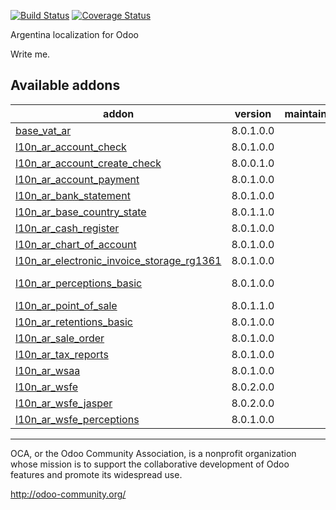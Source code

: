 [![Build Status](https://travis-ci.org/OCA/l10n-argentina.svg?branch=8.0)](https://travis-ci.org/OCA/l10n-argentina)
[![Coverage Status](https://coveralls.io/repos/OCA/l10n-argentina/badge.png?branch=8.0)](https://coveralls.io/r/OCA/l10n-argentina?branch=8.0)

Argentina localization for Odoo

Write me. 

[//]: # (addons)

Available addons
----------------
addon | version | maintainers | summary
--- | --- | --- | ---
[base_vat_ar](base_vat_ar/) | 8.0.1.0.0 |  | base_vat_ar
[l10n_ar_account_check](l10n_ar_account_check/) | 8.0.1.0.0 |  | Account Checks
[l10n_ar_account_create_check](l10n_ar_account_create_check/) | 8.0.0.1.0 |  | Checkbook Management
[l10n_ar_account_payment](l10n_ar_account_payment/) | 8.0.1.0.0 |  | Payments for ARGENTINA
[l10n_ar_bank_statement](l10n_ar_bank_statement/) | 8.0.1.0.0 |  | Bank Statements
[l10n_ar_base_country_state](l10n_ar_base_country_state/) | 8.0.1.1.0 |  | Base Argentina's States (aka Provinces)
[l10n_ar_cash_register](l10n_ar_cash_register/) | 8.0.1.0.0 |  | Cash Register
[l10n_ar_chart_of_account](l10n_ar_chart_of_account/) | 8.0.1.0.0 |  | Argentina - Chart of Account
[l10n_ar_electronic_invoice_storage_rg1361](l10n_ar_electronic_invoice_storage_rg1361/) | 8.0.1.0.0 |  | l10n_ar_electronic_invoice_storage_rg1361
[l10n_ar_perceptions_basic](l10n_ar_perceptions_basic/) | 8.0.1.0.0 |  | Perceptions for ARGENTINA (Percepciones) - Basic Module
[l10n_ar_point_of_sale](l10n_ar_point_of_sale/) | 8.0.1.1.0 |  | Point of Sale ARGENTINA
[l10n_ar_retentions_basic](l10n_ar_retentions_basic/) | 8.0.1.0.0 |  | Retentions for ARGENTINA (Retenciones)
[l10n_ar_sale_order](l10n_ar_sale_order/) | 8.0.1.0.0 |  | Sale Order interactive
[l10n_ar_tax_reports](l10n_ar_tax_reports/) | 8.0.1.0.0 |  | Tax Reports for Argentina
[l10n_ar_wsaa](l10n_ar_wsaa/) | 8.0.1.0.0 |  | WSAA
[l10n_ar_wsfe](l10n_ar_wsfe/) | 8.0.2.0.0 |  | WSFE (Factura Electronica)
[l10n_ar_wsfe_jasper](l10n_ar_wsfe_jasper/) | 8.0.2.0.0 |  | l10n_ar_wsfe_jasper
[l10n_ar_wsfe_perceptions](l10n_ar_wsfe_perceptions/) | 8.0.1.0.0 |  | WSFE Perceptions

[//]: # (end addons)

----

OCA, or the Odoo Community Association, is a nonprofit organization whose 
mission is to support the collaborative development of Odoo features and 
promote its widespread use.

http://odoo-community.org/

